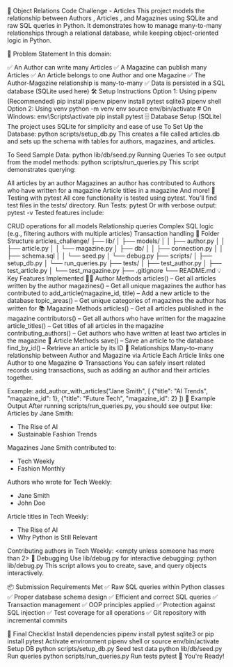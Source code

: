 📰 Object Relations Code Challenge - Articles
This project models the relationship between Authors , Articles , and Magazines using SQLite and raw SQL queries in Python. It demonstrates how to manage many-to-many relationships through a relational database, while keeping object-oriented logic in Python.

🧩 Problem Statement
In this domain:

✅ An Author can write many Articles
✅ A Magazine can publish many Articles
✅ An Article belongs to one Author and one Magazine
✅ The Author-Magazine relationship is many-to-many
✅ Data is persisted in a SQL database (SQLite used here)
🛠️ Setup Instructions
Option 1: Using pipenv (Recommended)
pip install pipenv
pipenv install pytest sqlite3
pipenv shell
Option 2: Using venv
python -m venv env
source env/bin/activate  # On Windows: env\Scripts\activate
pip install pytest
🗄️ Database Setup (SQLite)
The project uses SQLite for simplicity and ease of use
To Set Up the Database:
python scripts/setup_db.py
This creates a file called articles.db and sets up the schema with tables for authors, magazines, and articles.

To Seed Sample Data:
python lib/db/seed.py
 Running Queries
To see output from the model methods:
python scripts/run_queries.py
This script demonstrates querying:

All articles by an author
Magazines an author has contributed to
Authors who have written for a magazine
Article titles in a magazine
And more!
🧪 Testing with pytest
All core functionality is tested using pytest. You’ll find test files in the tests/ directory.
Run Tests:
pytest
Or with verbose output:
pytest -v
Tested features include:

CRUD operations for all models
Relationship queries
Complex SQL logic (e.g., filtering authors with multiple articles)
Transaction handling
📁 Folder Structure
articles_challenge/
├── lib/
│   ├── models/
│   │   ├── author.py
│   │   ├── article.py
│   │   └── magazine.py
│   ├── db/
│   │   ├── connection.py
│   │   ├── schema.sql
│   │   └── seed.py
│   └── debug.py
├── scripts/
│   ├── setup_db.py
│   └── run_queries.py
├── tests/
│   ├── test_author.py
│   ├── test_article.py
│   └── test_magazine.py
├── .gitignore
└── README.md
💡 Key Features Implemented
🧑‍💼 Author Methods
articles() – Get all articles written by the author
magazines() – Get all unique magazines the author has contributed to
add_article(magazine_id, title) – Add a new article to the database
topic_areas() – Get unique categories of magazines the author has written for
📚 Magazine Methods
articles() – Get all articles published in the magazine
contributors() – Get all authors who have written for the magazine
article_titles() – Get titles of all articles in the magazine
contributing_authors() – Get authors who have written at least two articles in the magazine
📰 Article Methods
save() – Save an article to the database
find_by_id() – Retrieve an article by its ID
🔄 Relationships
Many-to-many relationship between Author and Magazine via Article
Each Article links one Author to one Magazine
⚙️ Transactions
You can safely insert related records using transactions, such as adding an author and their articles together.

Example:
add_author_with_articles("Jane Smith", [
    {"title": "AI Trends", "magazine_id": 1},
    {"title": "Future Tech", "magazine_id": 2}
])
📝 Example Output
After running scripts/run_queries.py, you should see output like:
Articles by Jane Smith:
 - The Rise of AI
 - Sustainable Fashion Trends

Magazines Jane Smith contributed to:
 - Tech Weekly
 - Fashion Monthly

Authors who wrote for Tech Weekly:
 - Jane Smith
 - John Doe

Article titles in Tech Weekly:
 - The Rise of AI
 - Why Python is Still Relevant

Contributing authors in Tech Weekly:
 <empty unless someone has more than 2>
 🧪 Debugging
Use lib/debug.py for interactive debugging:
python lib/debug.py
This script allows you to create, save, and query objects interactively.

📦 Submission Requirements Met
✅ Raw SQL queries within Python classes
✅ Proper database schema design
✅ Efficient and correct SQL queries
✅ Transaction management
✅ OOP principles applied
✅ Protection against SQL injection
✅ Test coverage for all operations
✅ Git repository with incremental commits

🚀 Final Checklist
Install dependencies
pipenv install pytest sqlite3
or
pip install pytest
Activate environment
pipenv shell
or
source env/bin/activate
Setup DB
python scripts/setup_db.py
Seed test data
python lib/db/seed.py
Run queries
python scripts/run_queries.py
Run tests
pytest
🎉 You're Ready!

